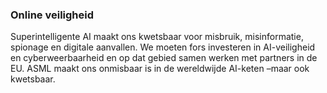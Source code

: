 
### **Online veiligheid**

Superintelligente AI maakt ons kwetsbaar voor misbruik, misinformatie, spionage en digitale aanvallen. We moeten fors investeren in AI-veiligheid en cyberweerbaarheid en op dat gebied samen werken met partners in de EU. ASML maakt ons onmisbaar is in de wereldwijde AI-keten –maar ook kwetsbaar.
